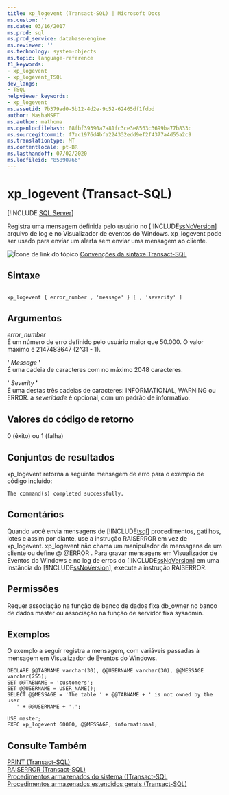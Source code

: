```yaml
---
title: xp_logevent (Transact-SQL) | Microsoft Docs
ms.custom: ''
ms.date: 03/16/2017
ms.prod: sql
ms.prod_service: database-engine
ms.reviewer: ''
ms.technology: system-objects
ms.topic: language-reference
f1_keywords:
- xp_logevent
- xp_logevent_TSQL
dev_langs:
- TSQL
helpviewer_keywords:
- xp_logevent
ms.assetid: 7b379ad0-5b12-4d2e-9c52-62465df1fdbd
author: MashaMSFT
ms.author: mathoma
ms.openlocfilehash: 08fbf39390a7a81fc3ce3e8563c3699ba77b833c
ms.sourcegitcommit: f7ac1976d4bfa224332edd9ef2f4377a4d55a2c9
ms.translationtype: MT
ms.contentlocale: pt-BR
ms.lasthandoff: 07/02/2020
ms.locfileid: "85890766"
---
```

# <a name="xp_logevent-transact-sql"></a>xp_logevent (Transact-SQL)
[!INCLUDE [SQL Server](../../includes/applies-to-version/sqlserver.md)]

  Registra uma mensagem definida pelo usuário no [!INCLUDE[ssNoVersion](../../includes/ssnoversion-md.md)] arquivo de log e no Visualizador de eventos do Windows. xp_logevent pode ser usado para enviar um alerta sem enviar uma mensagem ao cliente.  
  
 ![Ícone de link do tópico](../../database-engine/configure-windows/media/topic-link.gif "Ícone de link do tópico") [Convenções da sintaxe Transact-SQL](../../t-sql/language-elements/transact-sql-syntax-conventions-transact-sql.md)  
  
## <a name="syntax"></a>Sintaxe  
  
```  
  
xp_logevent { error_number , 'message' } [ , 'severity' ]  
```  
  
## <a name="arguments"></a>Argumentos  
 *error_number*  
 É um número de erro definido pelo usuário maior que 50.000. O valor máximo é 2147483647 (2^31 - 1).  
  
 **'** *Message* **'**  
 É uma cadeia de caracteres com no máximo 2048 caracteres.  
  
 **'** *Severity* **'**  
 É uma destas três cadeias de caracteres: INFORMATIONAL, WARNING ou ERROR. a *severidade* é opcional, com um padrão de informativo.  
  
## <a name="return-code-values"></a>Valores do código de retorno  
 0 (êxito) ou 1 (falha)  
  
## <a name="result-sets"></a>Conjuntos de resultados  
 xp_logevent retorna a seguinte mensagem de erro para o exemplo de código incluído:  
  
 `The command(s) completed successfully.`  
  
## <a name="remarks"></a>Comentários  
 Quando você envia mensagens de [!INCLUDE[tsql](../../includes/tsql-md.md)] procedimentos, gatilhos, lotes e assim por diante, use a instrução RAISERROR em vez de xp_logevent. xp_logevent não chama um manipulador de mensagens de um cliente ou define @ @ERROR . Para gravar mensagens em Visualizador de Eventos do Windows e no log de erros do [!INCLUDE[ssNoVersion](../../includes/ssnoversion-md.md)] em uma instância do [!INCLUDE[ssNoVersion](../../includes/ssnoversion-md.md)], execute a instrução RAISERROR.  
  
## <a name="permissions"></a>Permissões  
 Requer associação na função de banco de dados fixa db_owner no banco de dados master ou associação na função de servidor fixa sysadmin.  
  
## <a name="examples"></a>Exemplos  
 O exemplo a seguir registra a mensagem, com variáveis passadas à mensagem em Visualizador de Eventos do Windows.  
  
```  
DECLARE @@TABNAME varchar(30), @@USERNAME varchar(30), @@MESSAGE varchar(255);  
SET @@TABNAME = 'customers';  
SET @@USERNAME = USER_NAME();  
SELECT @@MESSAGE = 'The table ' + @@TABNAME + ' is not owned by the user   
   ' + @@USERNAME + '.';  
  
USE master;  
EXEC xp_logevent 60000, @@MESSAGE, informational;  
```  
  
## <a name="see-also"></a>Consulte Também  
 [PRINT &#40;Transact-SQL&#41;](../../t-sql/language-elements/print-transact-sql.md)   
 [RAISERROR &#40;Transact-SQL&#41;](../../t-sql/language-elements/raiserror-transact-sql.md)   
 [Procedimentos armazenados do sistema &#40;&#41;Transact-SQL](../../relational-databases/system-stored-procedures/system-stored-procedures-transact-sql.md)   
 [Procedimentos armazenados estendidos gerais &#40;Transact-SQL&#41;](../../relational-databases/system-stored-procedures/general-extended-stored-procedures-transact-sql.md)  
  
  
